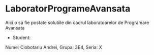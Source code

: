 # LaboratorProgrameAvansata
Aici o sa fie postate solutiile din cadrul laboratoarelor de Programare Avansata  

* Student:  

Nume: Ciobotariu Andrei, Grupa: 3E4, Seria: X
